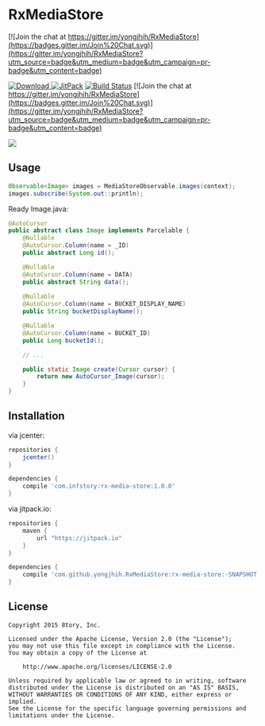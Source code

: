 # RxMediaStore

[![Join the chat at https://gitter.im/yongjhih/RxMediaStore](https://badges.gitter.im/Join%20Chat.svg)](https://gitter.im/yongjhih/RxMediaStore?utm_source=badge&utm_medium=badge&utm_campaign=pr-badge&utm_content=badge)

[![Download](https://api.bintray.com/packages/yongjhih/maven/RxMediaStore/images/download.svg) ](https://bintray.com/yongjhih/maven/RxMediaStore/_latestVersion)
[![JitPack](https://img.shields.io/github/tag/yongjhih/RxMediaStore.svg?label=JitPack)](https://jitpack.io/#yongjhih/RxMediaStore)
[![Build Status](https://travis-ci.org/yongjhih/RxMediaStore.svg)](https://travis-ci.org/yongjhih/RxMediaStore)
[![Join the chat at https://gitter.im/yongjhih/RxMediaStore](https://badges.gitter.im/Join%20Chat.svg)](https://gitter.im/yongjhih/RxMediaStore?utm_source=badge&utm_medium=badge&utm_campaign=pr-badge&utm_content=badge)

![](art/RxMediaStore.png)

## Usage

```java
Observable<Image> images = MediaStoreObservable.images(context);
images.subscribe(System.out::println);
```

Ready Image.java:

```java
@AutoCursor
public abstract class Image implements Parcelable {
    @Nullable
    @AutoCursor.Column(name = _ID)
    public abstract Long id();

    @Nullable
    @AutoCursor.Column(name = DATA)
    public abstract String data();
 
    @Nullable
    @AutoCursor.Column(name = BUCKET_DISPLAY_NAME)
    public String bucketDisplayName();

    @Nullable
    @AutoCursor.Column(name = BUCKET_ID)
    public Long bucketId();

    // ...

    public static Image create(Cursor cursor) {
        return new AutoCursor_Image(cursor);
    }
}
```

## Installation

via jcenter:

```gradle
repositories {
    jcenter()
}

dependencies {
    compile 'com.infstory:rx-media-store:1.0.0'
}
```

via jitpack.io:

```gradle
repositories {
    maven {
        url "https://jitpack.io"
    }
}

dependencies {
    compile 'com.github.yongjhih.RxMediaStore:rx-media-store:-SNAPSHOT'
}
```

## License

```
Copyright 2015 8tory, Inc.

Licensed under the Apache License, Version 2.0 (the "License");
you may not use this file except in compliance with the License.
You may obtain a copy of the License at

    http://www.apache.org/licenses/LICENSE-2.0

Unless required by applicable law or agreed to in writing, software
distributed under the License is distributed on an "AS IS" BASIS,
WITHOUT WARRANTIES OR CONDITIONS OF ANY KIND, either express or implied.
See the License for the specific language governing permissions and
limitations under the License.
```
